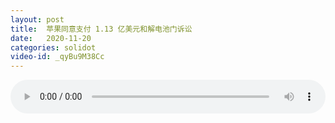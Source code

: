 ```yaml
---
layout: post
title:  苹果同意支付 1.13 亿美元和解电池门诉讼
date:   2020-11-20
categories: solidot
video-id: _qyBu9M38Cc
---
```


<audio id="youtube" style="width: 100%;" video-id="_qyBu9M38Cc" controls></audio>

<script async type="text/javascript" src="/audio.js"></script>

